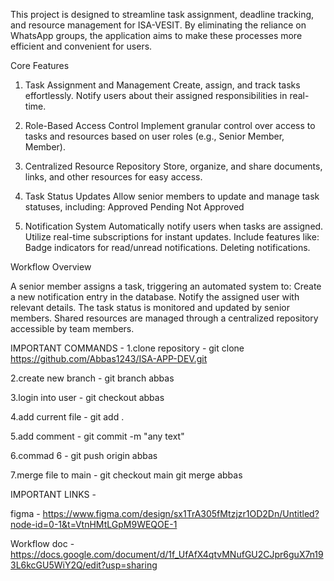 
This project is designed to streamline task assignment, deadline tracking, and resource management for ISA-VESIT. By eliminating the reliance on WhatsApp groups, the application aims to make these processes more efficient and convenient for users.

Core Features
1. Task Assignment and Management
Create, assign, and track tasks effortlessly.
Notify users about their assigned responsibilities in real-time.

2. Role-Based Access Control
Implement granular control over access to tasks and resources based on user roles (e.g., Senior Member, Member).

3. Centralized Resource Repository
Store, organize, and share documents, links, and other resources for easy access.

4. Task Status Updates
Allow senior members to update and manage task statuses, including:
Approved
Pending
Not Approved

5. Notification System
Automatically notify users when tasks are assigned.
Utilize real-time subscriptions for instant updates.
Include features like:
Badge indicators for read/unread notifications.
Deleting notifications.

Workflow Overview

A senior member assigns a task, triggering an automated system to:
Create a new notification entry in the database.
Notify the assigned user with relevant details.
The task status is monitored and updated by senior members.
Shared resources are managed through a centralized repository accessible by team members.

IMPORTANT COMMANDS -
1.clone repository - git clone https://github.com/Abbas1243/ISA-APP-DEV.git

2.create new branch - git branch abbas

3.login into user - git checkout abbas

4.add current file - git add .

5.add comment - git commit -m "any text"

6.commad 6 - git push origin abbas

7.merge file to main - git checkout main
                       git merge abbas

IMPORTANT LINKS -

figma - https://www.figma.com/design/sx1TrA305fMtzjzr1OD2Dn/Untitled?node-id=0-1&t=VtnHMtLGpM9WEQOE-1

Workflow doc - https://docs.google.com/document/d/1f_UfAfX4qtvMNufGU2CJpr6guX7n193L6kcGU5WiY2Q/edit?usp=sharing